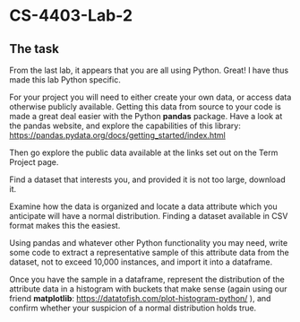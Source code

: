 # CS-4403-Lab-2 

## The task

From the last lab, it appears that you are all using Python. Great! I have thus made this lab Python specific.

For your project you will need to either create your own data, or access data otherwise publicly available. Getting this data from source to your code is made a great deal easier with the Python **pandas** package. Have a look at the pandas website, and explore the capabilities of this library: https://pandas.pydata.org/docs/getting_started/index.html 

Then go explore the public data available at the links set out on the Term Project page. 

Find a dataset that interests you, and provided it is not too large, download it.

Examine how the data is organized and locate a data attribute which you anticipate will have a normal distribution. Finding a dataset available in CSV format makes this the easiest.

Using pandas and whatever other Python functionality you may need, write some code to extract a representative sample of this attribute data from the dataset, not to exceed 10,000 instances, and import it into a dataframe. 

Once you have the sample in a dataframe, represent the distribution of the attribute data in a histogram with buckets that make sense (again using our friend **matplotlib**:  https://datatofish.com/plot-histogram-python/ ), and confirm whether your suspicion of a normal distribution holds true.
